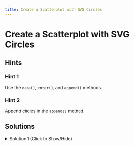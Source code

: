 ```yaml
---
title: Create a Scatterplot with SVG Circles
---
```

# Create a Scatterplot with SVG Circles

## Hints

### Hint 1

Use the ` data() `, ` enter() `, and ` append() ` methods.

### Hint 2

Append circles in the ` append() ` method.

## Solutions

<details><summary>Solution 1 (Click to Show/Hide)</summary>

Chain the following lines of code in the ` svg.selectAll("circle") ` chain:

```javascript
  .data(dataset)
  .enter()
  .append("circle")
```

The ` svg.selectAll("circle") ` chain should look like:

```javascript
  svg.selectAll("circle")
  .data(dataset)
  .enter()
  .append("circle")
```

**Note:** The circles won't be visible because we haven't set their attributes yet. We'll do that in the next challenge.
</details>
